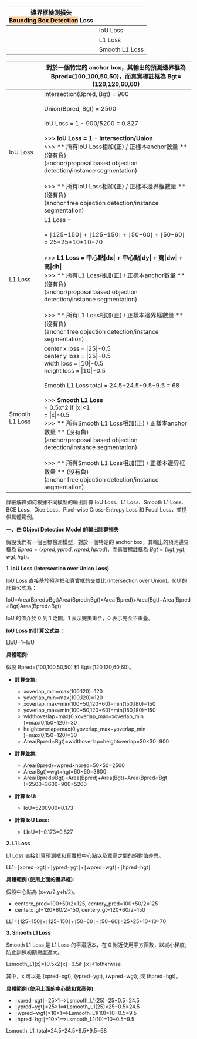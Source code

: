 
| 邊界框檢測損失 <br><mark style="background: #FFB86CA6;">Bounding Box Detection</mark> Loss |                |
| ----------------------------------------------------------------------------------- | -------------- |
|                                                                                     | IoU Loss       |
|                                                                                     | L1 Loss        |
|                                                                                     | Smooth L1 Loss |

|                | 對於一個特定的 anchor box，其輸出的預測邊界框為 Bpred​=(100,100,50,50)，而真實標註框為 Bgt​=(120,120,60,60)                                                                                                                                                                                                                                                                                                                                                                                                                    |
| -------------- | ---------------------------------------------------------------------------------------------------------------------------------------------------------------------------------------------------------------------------------------------------------------------------------------------------------------------------------------------------------------------------------------------------------------------------------------------------------------------------------------------------- |
| IoU Loss       | Intersection(Bpred, Bgt) = 900<br><br>Union(Bpred, Bgt) = 2500<br><br>IoU Loss = 1 - 900/5200 = 0.827<br><br>>>>  **IoU Loss = 1 - Intersection/Union**<br>>>>  ** 所有IoU Loss相加(正) / 正樣本anchor數量  **  (沒有負)<br>(anchor/proposal based objection detection/instance segmentation)<br><br>>>>  ** 所有IoU Loss相加(正) / 正樣本邊界框數量  ** (沒有負)<br>(anchor free objection detection/instance segmentation)                                                                                                      |
| L1 Loss        | L1 Loss =<br>​<br>= ∣125−150∣ + ∣125−150∣ + ∣50−60∣ + ∣50−60∣<br>= 25+25+10+10=70<br><br>>>>  **L1 Loss = 中心點\|dx\| + 中心點\|dy\| + 寬\|dw\| + 高\|dh\|** <br>>>>  ** 所有L1 Loss相加(正) / 正樣本anchor數量  ** (沒有負)<br>(anchor/proposal based objection detection/instance segmentation)<br><br>>>>  ** 所有L1 Loss相加(正) / 正樣本邊界框數量  ** (沒有負)<br>(anchor free objection detection/instance segmentation)                                                                                                          |
| Smooth L1 Loss | center x loss = \|25\|-0.5<br>center y loss = \|25\|-0.5<br>width loss = \|10\|-0.5<br>height loss = \|10\|-0.5<br><br>Smooth L1 Loss total = 24.5+24.5+9.5+9.5 = 68<br><br>>>> **Smooth L1 Loss** <br>    = 0.5x^2 if \|x\|<1<br>    = \|x\|-0.5<br>>>>  ** 所有Smooth L1 Loss相加(正) / 正樣本anchor數量  ** (沒有負)<br>(anchor/proposal based objection detection/instance segmentation)<br><br>>>>  ** 所有Smooth L1 Loss相加(正) / 正樣本邊界框數量  ** (沒有負)<br>(anchor free objection detection/instance segmentation) |


詳細解釋如何根據不同模型的輸出計算 IoU Loss、L1 Loss、Smooth L1 Loss、BCE Loss、Dice Loss、Pixel-wise Cross-Entropy Loss 和 Focal Loss，並提供具體範例。

**一、由 Object Detection Model 的輸出計算損失**

假設我們有一個目標檢測模型，對於一個特定的 anchor box，其輸出的預測邊界框為 $Bpred​=(xpred​,ypred​,wpred​,hpred​)$，而真實標註框為 $Bgt​=(xgt​,ygt​,wgt​,hgt​)$。

**1. IoU Loss (Intersection over Union Loss)**

IoU Loss 直接基於預測框和真實框的交並比 (Intersection over Union)。IoU 的計算公式為：

IoU=Area(Bpred​∪Bgt​)Area(Bpred​∩Bgt​)​=Area(Bpred​)+Area(Bgt​)−Area(Bpred​∩Bgt​)Area(Bpred​∩Bgt​)​

IoU 的值介於 0 到 1 之間，1 表示完美重合，0 表示完全不重疊。

**IoU Loss 的計算公式為：**

LIoU​=1−IoU

**具體範例:**

假設 Bpred​=(100,100,50,50) 和 Bgt​=(120,120,60,60)。

- **計算交集:**
    
    - xoverlap_min​=max(100,120)=120
    - yoverlap_min​=max(100,120)=120
    - xoverlap_max​=min(100+50,120+60)=min(150,180)=150
    - yoverlap_max​=min(100+50,120+60)=min(150,180)=150
    - widthoverlap​=max(0,xoverlap_max​−xoverlap_min​)=max(0,150−120)=30
    - heightoverlap​=max(0,yoverlap_max​−yoverlap_min​)=max(0,150−120)=30
    - Area(Bpred​∩Bgt​)=widthoverlap​×heightoverlap​=30×30=900
- **計算並集:**
    
    - Area(Bpred​)=wpred​×hpred​=50×50=2500
    - Area(Bgt​)=wgt​×hgt​=60×60=3600
    - Area(Bpred​∪Bgt​)=Area(Bpred​)+Area(Bgt​)−Area(Bpred​∩Bgt​)=2500+3600−900=5200
- **計算 IoU:**
    
    - IoU=5200900​≈0.173
- **計算 IoU Loss:**
    
    - LIoU​=1−0.173=0.827

**2. L1 Loss**

L1 Loss 直接計算預測框和真實框中心點以及寬高之間的絕對值差異。

LL1​=∣xpred​−xgt​∣+∣ypred​−ygt​∣+∣wpred​−wgt​∣+∣hpred​−hgt​∣

**具體範例 (使用上面的邊界框):**

假設中心點為 (x+w/2,y+h/2)。

- centerx_pred​=100+50/2=125, centery_pred​=100+50/2=125
- centerx_gt​=120+60/2=150, centery_gt​=120+60/2=150

LL1​=∣125−150∣+∣125−150∣+∣50−60∣+∣50−60∣=25+25+10+10=70

**3. Smooth L1 Loss**

Smooth L1 Loss 是 L1 Loss 的平滑版本，在 0 附近使用平方函數，以减小梯度，防止訓練初期梯度過大。

Lsmooth_L1​(x)={0.5x2∣x∣−0.5​if ∣x∣<1otherwise​

其中，x 可以是 (xpred​−xgt​), (ypred​−ygt​), (wpred​−wgt​), 或 (hpred​−hgt​)。

**具體範例 (使用上面的中心點和寬高差):**

- ∣xpred​−xgt​∣=25>1⟹Lsmooth_L1​(25)=25−0.5=24.5
- ∣ypred​−ygt​∣=25>1⟹Lsmooth_L1​(25)=25−0.5=24.5
- ∣wpred​−wgt​∣=10>1⟹Lsmooth_L1​(10)=10−0.5=9.5
- ∣hpred​−hgt​∣=10>1⟹Lsmooth_L1​(10)=10−0.5=9.5

Lsmooth_L1_total​=24.5+24.5+9.5+9.5=68


